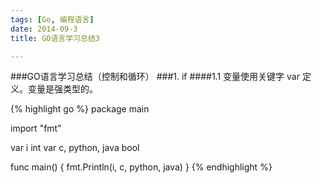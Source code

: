 ```yaml
---
tags: [Go, 编程语言]
date: 2014-09-3
title: GO语言学习总结3

---
```

###GO语言学习总结（控制和循环）
###1. if
####1.1 变量使用关键字 var 定义。变量是强类型的。

{% highlight go %}
package main

import "fmt"

var i int
var c, python, java bool

func main() {
    fmt.Println(i, c, python, java)
}
{% endhighlight %}